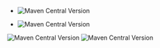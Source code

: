 




- ![Maven Central Version](https://img.shields.io/maven-central/v/com.acanx.util/autil-core)

- ![Maven Central Version](https://img.shields.io/maven-central/v/com.acanx/acanx-utils)



<img alt="Maven Central Version" src="https://img.shields.io/maven-central/v/com.acanx.util/autil-core">



<img alt="Maven Central Version" src="https://img.shields.io/maven-central/v/com.acanx/acanx-utils">
